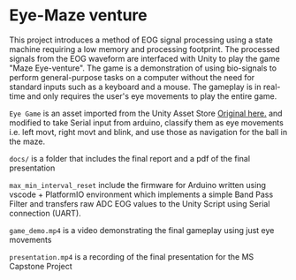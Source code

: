 # Eye-Maze venture

This project introduces a method of EOG signal processing using a state machine requiring a low memory and processing footprint. The processed signals from the EOG waveform are interfaced with Unity to play the game "Maze Eye-venture". The game is a demonstration of using bio-signals to perform general-purpose tasks on a computer without the need for standard inputs such as a keyboard and a mouse. The gameplay is in real-time and only requires the user's eye movements to play the entire game.

`Eye Game` is an asset imported from the Unity Asset Store [Original here.](https://assetstore.unity.com/packages/tools/modeling/maze-generator-38689) and modified to take Serial input from arduino, classify them as eye movements i.e. left movt, right movt and blink, and use those as navigation for the ball in the maze.

`docs/` is a folder that includes the final report and a pdf of the final presentation

`max_min_interval_reset` include the firmware for Arduino written using vscode + PlatformIO environment which implements a simple Band Pass Filter and transfers raw ADC EOG values to the Unity Script using Serial connection (UART).

`game_demo.mp4` is a video demonstrating the final gameplay using just eye movements

`presentation.mp4` is a recording of the final presentation for the MS Capstone Project
